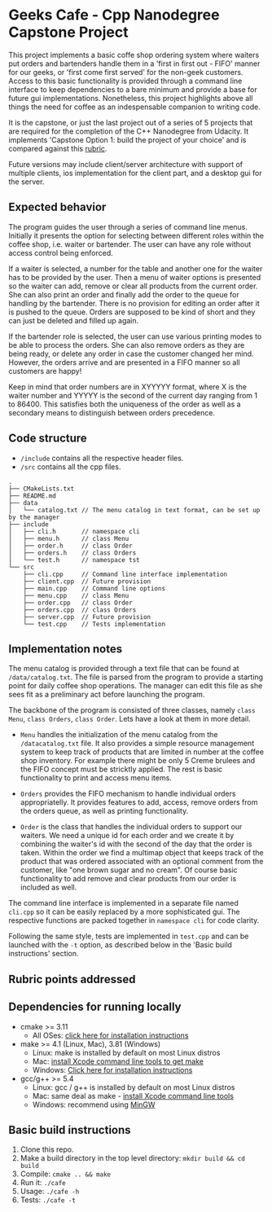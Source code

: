 # Geeks Cafe - Cpp Nanodegree Capstone Project

This project implements a basic coffe shop ordering system where waiters put orders and bartenders handle them in a 'first in first out - FIFO' manner for our geeks, or 'first come first served' for the non-geek customers. Access to this basic functionality is provided through a command line interface to keep dependencies to a bare minimum and provide a base for future gui implementations. Nonetheless, this project highlights above all things the need for coffee as an indespensable companion to writing code.

It is the capstone, or just the last project out of a series of 5 projects that are required for the completion of the C++ Nanodegree from Udacity. It implements 'Capstone Option 1: build the project of your choice' and is compared against this [rubric](https://review.udacity.com/#!/rubrics/2533/view).

Future versions may include client/server architecture with support of multiple clients, ios implementation for the client part, and a desktop gui for the server.

## Expected behavior

The program guides the user through a series of command line menus. Initially it presents the option for selecting between different roles within the coffee shop, i.e. waiter or bartender. The user can have any role without access control being enforced.

If a waiter is selected, a number for the table and another one for the waiter has to be provided by the user. Then a menu of waiter options is presented so the waiter can add, remove or clear all products from the current order. She can also print an order and finally add the order to the queue for handling by the bartender. There is no provision for editing an order after it is pushed to the queue. Orders are supposed to be kind of short and they can just be deleted and filled up again.

If the bartender role is selected, the user can use various printing modes to be able to process the orders. She can also remove orders as they are being ready, or delete any order in case the customer changed her mind. However, the orders arrive and are presented in a FIFO manner so all customers are happy!

Keep in mind that order numbers are in XYYYYY format, where X is the waiter number and YYYYY is the second of the current day ranging from 1 to 86400. This satisfies both the uniqueness of the order as well as a secondary means to distinguish between orders precedence.

## Code structure

* `/include` contains all the respective header files.
* `/src` contains all the cpp files.

```
.
├── CMakeLists.txt
├── README.md
├── data
│   └── catalog.txt // The menu catalog in text format, can be set up by the manager
├── include
│   ├── cli.h       // namespace cli
│   ├── menu.h      // class Menu
│   ├── order.h     // class Order
│   ├── orders.h    // class Orders
│   └── test.h      // namespace tst
└── src
    ├── cli.cpp     // Command line interface implementation
    ├── client.cpp  // Future provision
    ├── main.cpp    // Command line options
    ├── menu.cpp    // class Menu
    ├── order.cpp   // class Order
    ├── orders.cpp  // class Orders
    ├── server.cpp  // Future provision
    └── test.cpp    // Tests implementation
```

## Implementation notes

The menu catalog is provided through a text file that can be found at `/data/catalog.txt`. The file is parsed from the program to provide a starting point for daily coffee shop operations. The manager can edit this file as she sees fit as a preliminary act before launching the program.

The backbone of the program is consisted of three classes, namely `class Menu`, `class Orders`, `class Order`. Lets have a look at them in more detail.

* `Menu` handles the initialization of the menu catalog from the `/datacatalog.txt` file. It also provides a simple resource management system to keep track of products that are limited in number at the coffee shop inventory. For example there might be only 5 Creme brulees and the FIFO concept must be stricktly applied. The rest is basic functionality to print and access menu items.

* `Orders` provides the FIFO mechanism to handle individual orders appropriatelly. It provides features to add, access, remove orders from the orders queue, as well as printing functionality.

* `Order` is the class that handles the individual orders to support our waiters. We need a unique id for each order and we create it by combining the waiter's id with the second of the day that the order is taken. Within the order we find a multimap object that keeps track of the product that was ordered associated with an optional comment from the customer, like "one brown sugar and no cream". Of course basic functionality to add remove and clear products from our order is included as well.

The command line interface is implemented in a separate file named `cli.cpp` so it can be easily replaced by a more sophisticated gui. The respective functions are packed together in `namespace cli` for code clarity.

Following the same style, tests are implemented in `test.cpp` and can be launched with the `-t` option, as described below in the 'Basic build instructions' section.

## Rubric points addressed

## Dependencies for running locally
* cmake >= 3.11
  * All OSes: [click here for installation instructions](https://cmake.org/install/)
* make >= 4.1 (Linux, Mac), 3.81 (Windows)
  * Linux: make is installed by default on most Linux distros
  * Mac: [install Xcode command line tools to get make](https://developer.apple.com/xcode/features/)
  * Windows: [Click here for installation instructions](http://gnuwin32.sourceforge.net/packages/make.htm)
* gcc/g++ >= 5.4
  * Linux: gcc / g++ is installed by default on most Linux distros
  * Mac: same deal as make - [install Xcode command line tools](https://developer.apple.com/xcode/features/)
  * Windows: recommend using [MinGW](http://www.mingw.org/)

## Basic build instructions

1. Clone this repo.
2. Make a build directory in the top level directory: `mkdir build && cd build`
3. Compile: `cmake .. && make`
4. Run it: `./cafe`
5. Usage: `./cafe -h`
6. Tests: `./cafe -t`
